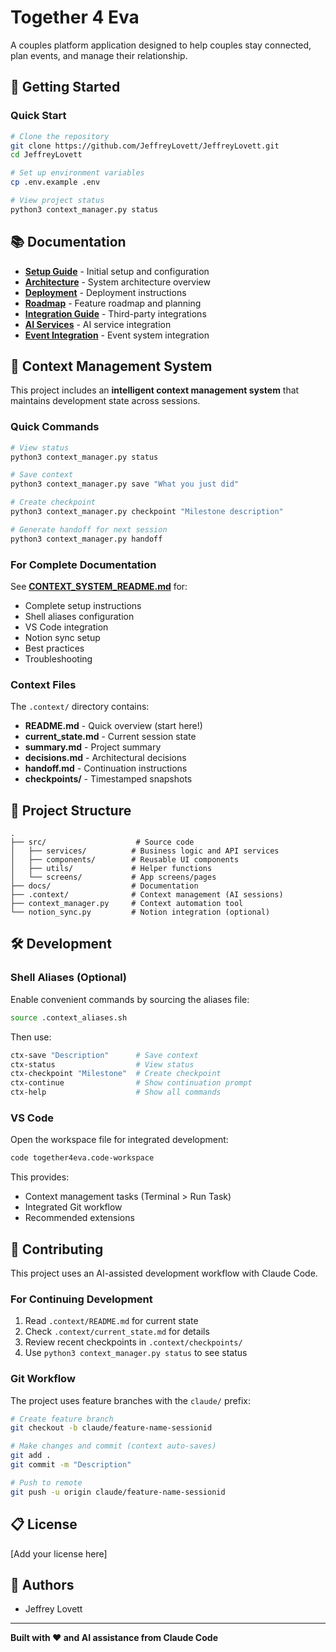 # Together 4 Eva

A couples platform application designed to help couples stay connected, plan events, and manage their relationship.

## 🚀 Getting Started

### Quick Start

```bash
# Clone the repository
git clone https://github.com/JeffreyLovett/JeffreyLovett.git
cd JeffreyLovett

# Set up environment variables
cp .env.example .env

# View project status
python3 context_manager.py status
```

## 📚 Documentation

- **[Setup Guide](docs/setup.md)** - Initial setup and configuration
- **[Architecture](docs/architecture.md)** - System architecture overview
- **[Deployment](docs/deployment.md)** - Deployment instructions
- **[Roadmap](docs/roadmap.md)** - Feature roadmap and planning
- **[Integration Guide](docs/integration.md)** - Third-party integrations
- **[AI Services](docs/ai-services.md)** - AI service integration
- **[Event Integration](docs/event-integration.md)** - Event system integration

## 🎯 Context Management System

This project includes an **intelligent context management system** that maintains development state across sessions.

### Quick Commands

```bash
# View status
python3 context_manager.py status

# Save context
python3 context_manager.py save "What you just did"

# Create checkpoint
python3 context_manager.py checkpoint "Milestone description"

# Generate handoff for next session
python3 context_manager.py handoff
```

### For Complete Documentation

See **[CONTEXT_SYSTEM_README.md](CONTEXT_SYSTEM_README.md)** for:
- Complete setup instructions
- Shell aliases configuration
- VS Code integration
- Notion sync setup
- Best practices
- Troubleshooting

### Context Files

The `.context/` directory contains:
- **README.md** - Quick overview (start here!)
- **current_state.md** - Current session state
- **summary.md** - Project summary
- **decisions.md** - Architectural decisions
- **handoff.md** - Continuation instructions
- **checkpoints/** - Timestamped snapshots

## 📁 Project Structure

```
.
├── src/                    # Source code
│   ├── services/          # Business logic and API services
│   ├── components/        # Reusable UI components
│   ├── utils/             # Helper functions
│   └── screens/           # App screens/pages
├── docs/                  # Documentation
├── .context/              # Context management (AI sessions)
├── context_manager.py     # Context automation tool
└── notion_sync.py         # Notion integration (optional)
```

## 🛠️ Development

### Shell Aliases (Optional)

Enable convenient commands by sourcing the aliases file:

```bash
source .context_aliases.sh
```

Then use:
```bash
ctx-save "Description"      # Save context
ctx-status                  # View status
ctx-checkpoint "Milestone"  # Create checkpoint
ctx-continue                # Show continuation prompt
ctx-help                    # Show all commands
```

### VS Code

Open the workspace file for integrated development:

```bash
code together4eva.code-workspace
```

This provides:
- Context management tasks (Terminal > Run Task)
- Integrated Git workflow
- Recommended extensions

## 🤝 Contributing

This project uses an AI-assisted development workflow with Claude Code.

### For Continuing Development

1. Read `.context/README.md` for current state
2. Check `.context/current_state.md` for details
3. Review recent checkpoints in `.context/checkpoints/`
4. Use `python3 context_manager.py status` to see status

### Git Workflow

The project uses feature branches with the `claude/` prefix:

```bash
# Create feature branch
git checkout -b claude/feature-name-sessionid

# Make changes and commit (context auto-saves)
git add .
git commit -m "Description"

# Push to remote
git push -u origin claude/feature-name-sessionid
```

## 📋 License

[Add your license here]

## 👥 Authors

- Jeffrey Lovett

---

**Built with ❤️ and AI assistance from Claude Code**
